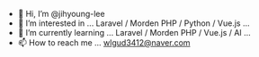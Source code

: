 - 👋 Hi, I’m @jihyoung-lee
- 👀 I’m interested in ...  Laravel / Morden PHP / Python  / Vue.js ...
- 🌱 I’m currently learning ... Laravel /  Morden PHP / Vue.js / AI ...
- 📫 How to reach me ... wlgud3412@naver.com

<!---
jihyoung-lee/jihyoung-lee is a ✨ special ✨ repository because its `README.md` (this file) appears on your GitHub profile.
You can click the Preview link to take a look at your changes.
--->
